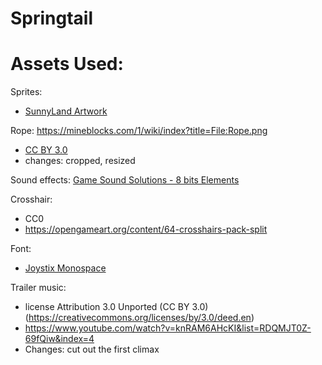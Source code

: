# Springtail

# Assets Used:
Sprites: 
- [SunnyLand Artwork](https://assetstore.unity.com/packages/2d/characters/sunny-land-103349)

Rope: https://mineblocks.com/1/wiki/index?title=File:Rope.png
- [CC BY 3.0](https://creativecommons.org/licenses/by/3.0/)
- changes: cropped, resized

Sound effects: [Game Sound Solutions - 8 bits Elements](https://assetstore.unity.com/packages/audio/sound-fx/8-bits-elements-16848)

Crosshair:
- CC0
- https://opengameart.org/content/64-crosshairs-pack-split

Font:
- [Joystix Monospace](https://typodermicfonts.com/proportional-joystix/)

Trailer music:
- license Attribution 3.0 Unported (CC BY 3.0) (https://creativecommons.org/licenses/by/3.0/deed.en)
- https://www.youtube.com/watch?v=knRAM6AHcKI&list=RDQMJT0Z-69fQiw&index=4
- Changes: cut out the first climax
